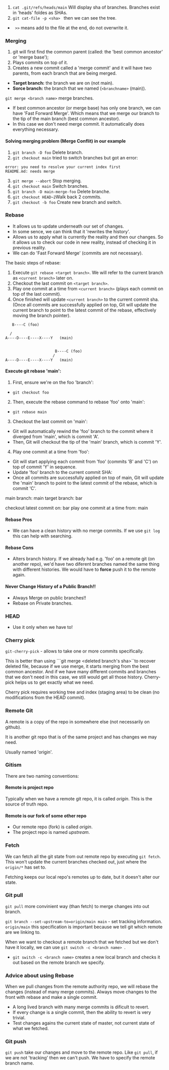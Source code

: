 

1. ``` cat .git/refs/heads/main ```  Will display sha of branches. Branches exist in 'heads' foldes as SHAs. 
2. ```git cat-file -p <sha> ``` then we can see the tree.

- ```  >> ``` means add to the file at the end, do not overwrite it.


### Merging

1. git will first find the common parent (called: the 'best common ancestor' or 'merge base');
2. Plays commits on top of it.
3. Creates a new commit called a 'merge commit' and it will have two parents, from each branch that are being merged.

- <b>Target branch:</b> the branch we are on (not main).
- <b>Sorce branch:</b> the branch that we named (```<branchname>``` (main)).

```git merge <branch name>``` merge branches.

-  If best common ancestor (or merge base) has only one branch, we can have 'Fast Forward Merge'. Which means that we merge our branch to the tip of the main branch (best common ancestor).
- In this case we don't need merge commit. It automatically does everything necessary.



#### Solving merging problem (Merge Conflit) in our example

1. ```git branch -D foo``` Delete branch.
1. ```git checkout main``` tried to switch branches but got an error:
```
error: you need to resolve your current index first
README.md: needs merge
```
3. ```git merge --abort``` Stop merging.
4. ```git checkout main``` Switch branches.
5. ```git branch -D main-merge-foo``` Delete branche.
6. ```git checkout HEAD~2```Walk back 2 commits.
7. ```git checkout -b foo``` Create new branch and switch.




### Rebase

- It allows us to update underneath our set of changes.
- In some sence, we can think that it 'rewrites the history'.
- Allows us to apply what is currently the reality and then our changes. So it allows us to check our code in new reality, instead of checking it in previous reality.
- We can do 'Fast Forward Merge' (commits are not necessary).

The basic steps of rebase:
1. Execute ```git rebase <target branch>```. We will refer to the current branch as ```<current branch>``` later on.
2. Checkout the last commit on ```<target branch>```.
3. Play one commit at a time from ```<current branch>``` (plays each commit on top of the last commit).
4. Once finished will update ```<current branch>``` to the current commit sha. (Once all commits are successfully applied on top, Git will update the current branch to point to the latest commit of the rebase, effectively moving the branch pointer).


```
   B----C (foo)
 
  /
A----D----E----X----Y   (main)


                      B----C (foo)
                     /
A----D----E----X----Y   (main)
```

#### Execute git rebase 'main':
1. First, ensure we're on the foo 'branch':
- ```git checkout foo```
2. Then, execute the rebase command to rebase 'foo' onto 'main':
- ```git rebase main```
3. Checkout the last commit on 'main':
- Git will automatically rewind the 'foo' branch to the commit where it diverged from 'main', which is commit 'A'.
- Then, Git will checkout the tip of the 'main' branch, which is commit 'Y'.
4. Play one commit at a time from 'foo':
- Git will start applying each commit from 'foo' (commits 'B' and 'C') on top of commit 'Y' in sequence.
- Update 'foo' branch to the current commit SHA:
- Once all commits are successfully applied on top of main, Git will update the 'main' branch to point to the latest commit of the rebase, which is commit 'C'.







main branch: main
target branch: bar

checkout latest commit on: bar
play one commit at a time from: main


#### Rebase Pros
- We can have a clean history with no merge commits. If we use ```git log``` this can help with searching.

#### Rebase Cons
- Alters branch history. If we already had e.g. 'foo' on a remote git (on another repo), we'd have two diferent branches named the same thing with different histories. We would have to <b>force</b> push it to the remote again.


#### Never Change History of a Public Branch!!

- Always Merge on public branches!!
- Rebase on Private branches.



### HEAD

- Use it only when we have to!

### Cherry pick

```git-cherry-pick``` - allows to take one or more commits specifically.
 

This is better than using ```git merge <deleted branch's sha>``to recover deleted file, because if we use merge, it starts merging from the best common ancestor. And if we have many different commits and branches that we don't need in this case, we still would get all those history. Cherry-pick helps us to get exactly what we need.

Cherry pick requires working tree and index (staging area) to be clean (no modifications from the HEAD commit).


### Remote Git

A remote is a copy of the repo in somewhere else (not necessarily on github).

It is another git repo that is of the same project and has changes we may need.

Usually named 'origin'.


### Gitism

There are two naming conventions:

#### Remote is project repo

Typically when we have a remote git repo, it is called <i>origin</i>. This is the source of truth repo.

#### Remote is our fork of some other repo

- Our remote repo (fork) is called <i>origin</i>.
- The project repo is named <i>upstream</i>.


### Fetch

We can fetch all the git state from out remote repo by executing ```git fetch```. This won't update the current branches checked out, just where the ```origin/*``` has set to.

Fetching keeps our local repo's remotes up to date, but it doesn't alter our state.


### Git pull

```git pull``` more convinient way (than fetch) to merge changes into out branch.

```git branch --set-upstream-to=origin/main main``` - set tracking information. ```origin/main``` this specification is important because we tell git which remote are we linking to.


When we want to checkout a remote branch that we fetched but we don't have it locally, we can use ```git switch -c <branch name> ```.

- ```git switch -c <branch name>``` creates a new local branch and checks it out based on the remote branch we specify.

### Advice about using Rebase

When we pull changes from the remote authority repo, we will rebase the changes (instead of many merge commits). Always move changes to the front with rebase and make a single commit.

- A long lived branch with many merge commits is dificult to revert.
- If every change is a single commit, then the ability to revert is very trivial.
- Test changes agains the current state of master, not current state of what we fetched.


### Git push

```git push``` take our changes and move to the remote repo. Like ```git pull```, if we are not 'tracking' then we can't push. We have to specify the remote branch name.
